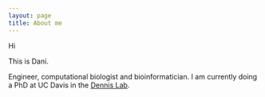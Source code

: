 ```yaml
---
layout: page
title: About me
---
```


Hi

This is Dani. 

Engineer, computational biologist and bioinformatician. I am currently doing a PhD at UC Davis in the [Dennis Lab](https://www.dennislab.org/). 
